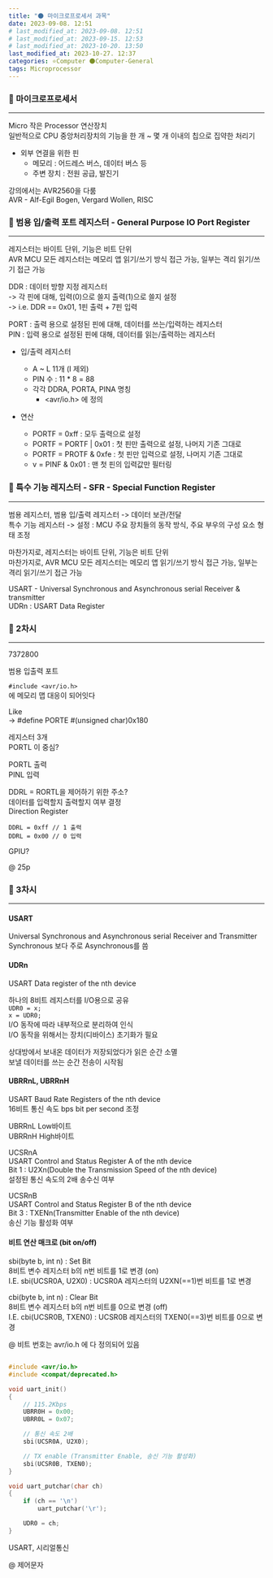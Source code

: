 ```yaml
---
title: "🌑 마이크로프로세서 과목"
date: 2023-09-08. 12:51
# last_modified_at: 2023-09-08. 12:51
# last_modified_at: 2023-09-15. 12:53
# last_modified_at: 2023-10-20. 13:50
last_modified_at: 2023-10-27. 12:37
categories: ⭐Computer 🌑Computer-General
tags: Microprocessor
---
```


### 💫 마이크로프로세서

---

Micro 작은 Processor 연산장치  
일반적으로 CPU 중앙처리장치의 기능을 한 개 ~ 몇 개 이내의 칩으로 집약한 처리기  

- 외부 연결을 위한 핀  
  - 메모리 :  어드레스 버스, 데이터 버스 등
  - 주변 장치 : 전원 공급, 발진기  

강의에서는 AVR2560을 다룸  
AVR - Alf-Egil Bogen, Vergard Wollen, RISC  

### 💫 범용 입/출력 포트 레지스터 - General Purpose IO Port Register

---

레지스터는 바이트 단위, 기능은 비트 단위  
AVR MCU 모든 레지스터는 메모리 앱 읽기/쓰기 방식 접근 가능, 일부는 격리 읽기/쓰기 접근 가능  

DDR : 데이터 방향 지정 레지스터  
-> 각 핀에 대해, 입력(0)으로 쓸지 출력(1)으로 쓸지 설정  
-> i.e. DDR == 0x01, 1핀 출력 + 7핀 입력  

PORT : 출력 용으로 설정된 핀에 대해, 데이터를 쓰는/입력하는 레지스터  
PIN : 입력 용으로 설정된 핀에 대해, 데이터를 읽는/출력하는 레지스터  

- 입/출력 레지스터
  - A ~ L 11개 (I 제외)
  - PIN 수 : 11 * 8 = 88
  - 각각 DDRA, PORTA, PINA 명칭
    - \<avr/io.h\> 에 정의

- 연산
  - PORTF = 0xff : 모두 출력으로 설정
  - PORTF = PORTF | 0x01 : 첫 핀만 출력으로 설정, 나머지 기존 그대로
  - PORTF = PROTF & 0xfe : 첫 핀만 입력으로 설정, 나머지 기존 그대로
  - v = PINF & 0x01 : 맨 첫 핀의 입력값만 필터링

### 💫 특수 기능 레지스터 - SFR - Special Function Register

---

범용 레지스터, 범용 입/출력 레지스터 -> 데이터 보관/전달  
특수 기능 레지스터 -> 설정 : MCU 주요 장치들의 동작 방식, 주요 부우의 구성 요소 형태 조정  

마찬가지로, 레지스터는 바이트 단위, 기능은 비트 단위  
마찬가지로, AVR MCU 모든 레지스터는 메모리 앱 읽기/쓰기 방식 접근 가능, 일부는 격리 읽기/쓰기 접근 가능  

USART - Universal Synchronous and Asynchronous serial Receiver & transmitter  
UDRn : USART Data Register  

### 💫 2차시

---

7372800  

범용 입출력 포트  

`#include <avr/io.h>`  
에 메모리 맵 대응이 되어잇다  

Like  
-> #define PORTE \#(unsigned char)0x180  

레지스터 3개  
PORTL 이 중심?  

PORTL 출력  
PINL 입력  

DDRL = RORTL을 제어하기 위한 주소?  
데이터를 입력할지 출력할지 여부 결정  
Direction Register  

`DDRL = 0xff // 1 출력`  
`DDRL = 0x00 // 0 입력`  

GPIU?  

@ 25p  

### 💫 3차시

---

#### USART

Universal Synchronous and Asynchronous serial Receiver and Transmitter  
Synchronous 보다 주로 Asynchronous를 씀  

#### UDRn

USART Data register of the nth device  

하나의 8비트 레지스터를 I/O용으로 공유  
`UDR0 = x;`  
`x = UDR0;`  
I/O 동작에 따라 내부적으로 분리하여 인식  
I/O 동작을 위해서는 장치(디바이스) 초기화가 필요  

상대방에서 보내온 데이터가 저장되었다가 읽은 순간 소멸  
보낼 데이터를 쓰는 순간 전송이 시작됨  

#### UBRRnL, UBRRnH

USART Baud Rate Registers of the nth device  
16비트 통신 속도 bps bit per second 조정  

UBRRnL Low바이트  
UBRRnH High바이트  

UCSRnA  
USART Control and Status Register A of the nth device  
Bit 1 : U2Xn(Double the Transmission Speed of the nth device)  
설정된 통신 속도의 2배 송수신 여부  

UCSRnB  
USART Control and Status Register B of the nth device  
Bit 3 : TXENn(Transmitter Enable of the nth device)  
송신 기능 활성화 여부  

#### 비트 연산 매크로 (bit on/off)

sbi(byte b, int n) : Set Bit  
8비트 변수 레지스터 b의 n번 비트를 1로 변경 (on)  
I.E. sbi(UCSR0A, U2X0) : UCSR0A 레지스터의 U2XN(==1)번 비트를 1로 변경  

cbi(byte b, int n) : Clear Bit  
8비트 변수 레지스터 b의 n번 비트를 0으로 변경 (off)  
I.E. cbi(UCSR0B, TXEN0) : UCSR0B 레지스터의 TXEN0(==3)번 비트를 0으로 변경  

@ 비트 번호는 avr/io.h 에 다 정의되어 있음  

```c

#include <avr/io.h>
#include <compat/deprecated.h>

void uart_init()
{
	// 115.2Kbps
	UBRR0H = 0x00;
	UBRR0L = 0x07;

	// 통신 속도 2배
	sbi(UCSR0A, U2X0);

	// TX enable (Transmitter Enable, 송신 기능 활성화)
	sbi(UCSR0B, TXEN0);
}

void uart_putchar(char ch)
{
	if (ch == '\n')
		uart_putchar('\r');

	UDR0 = ch;
}

```

USART, 시리얼통신  

@  제어문자  
